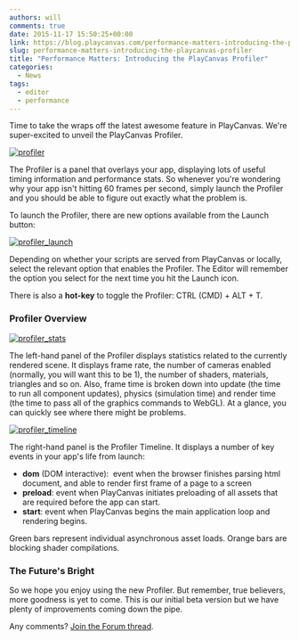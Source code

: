 ```yaml
---
authors: will
comments: true
date: 2015-11-17 15:50:25+00:00
link: https://blog.playcanvas.com/performance-matters-introducing-the-playcanvas-profiler/
slug: performance-matters-introducing-the-playcanvas-profiler
title: "Performance Matters: Introducing the PlayCanvas Profiler"
categories:
  - News
tags:
  - editor
  - performance
---
```


Time to take the wraps off the latest awesome feature in PlayCanvas. We're super-excited to unveil the PlayCanvas Profiler.

[![profiler](/img/profiler.png)](/img/profiler.png)

The Profiler is a panel that overlays your app, displaying lots of useful timing information and performance stats. So whenever you're wondering why your app isn't hitting 60 frames per second, simply launch the Profiler and you should be able to figure out exactly what the problem is.

To launch the Profiler, there are new options available from the Launch button:

[![profiler_launch](/img/profiler_launch.png)](/img/profiler_launch.png)

Depending on whether your scripts are served from PlayCanvas or locally, select the relevant option that enables the Profiler. The Editor will remember the option you select for the next time you hit the Launch icon.

There is also a **hot-key** to toggle the Profiler: CTRL (CMD) + ALT + T.

### Profiler Overview

[![profiler_stats](/img/profiler_stats.png)](/img/profiler_stats.png)

The left-hand panel of the Profiler displays statistics related to the currently rendered scene. It displays frame rate, the number of cameras enabled (normally, you will want this to be 1), the number of shaders, materials, triangles and so on. Also, frame time is broken down into update (the time to run all component updates), physics (simulation time) and render time (the time to pass all of the graphics commands to WebGL). At a glance, you can quickly see where there might be problems.

[![profiler_timeline](/img/profiler_timeline.png)](/img/profiler_timeline.png)

The right-hand panel is the Profiler Timeline. It displays a number of key events in your app's life from launch:

- **dom** (DOM interactive):  event when the browser finishes parsing html document, and able to render first frame of a page to a screen
- **preload**: event when PlayCanvas initiates preloading of all assets that are required before the app can start.
- **start**: event when PlayCanvas begins the main application loop and rendering begins.

Green bars represent individual asynchronous asset loads. Orange bars are blocking shader compilations.

### The Future's Bright

So we hope you enjoy using the new Profiler. But remember, true believers, more goodness is yet to come. This is our initial beta version but we have plenty of improvements coming down the pipe.

Any comments? [Join the Forum thread](https://forum.playcanvas.com/t/introducing-the-new-playcanvas-profiler/1171).
